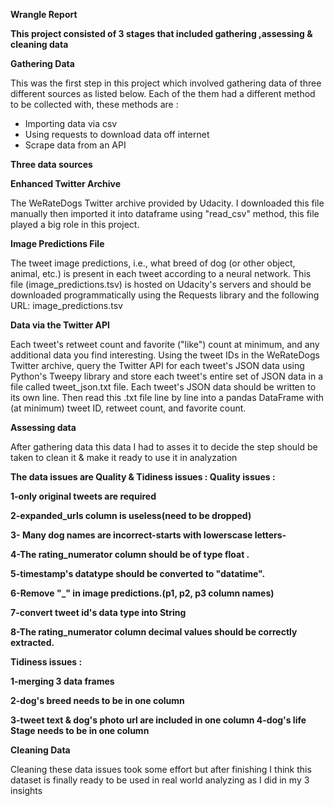 ﻿**Wrangle Report** 

**This project consisted of 3 stages that included gathering ,assessing & cleaning data** 

**Gathering Data** 

This was the first step in this project which involved gathering data of three different sources as listed below. Each of the them had a different method to be collected with, these methods are : 

- Importing data via csv
- Using requests to download data off internet
- Scrape data from an API

**Three data sources** 

**Enhanced Twitter Archive** 

The WeRateDogs Twitter archive provided by Udacity. I downloaded this file manually then imported it into dataframe using "read\_csv" method, this file played a big role in this project. 

**Image Predictions File** 

The tweet image predictions, i.e., what breed of dog (or other object, animal, etc.) is present in each tweet according to a neural network. This file (image\_predictions.tsv) is hosted on Udacity's servers and should be downloaded programmatically using the Requests library and the following URL: image\_predictions.tsv 

**Data via the Twitter API** 

Each tweet's retweet count and favorite ("like") count at minimum, and any additional data you find interesting. Using the tweet IDs in the WeRateDogs Twitter archive, query the Twitter API for each tweet's JSON data using Python's Tweepy library and store each tweet's entire set of JSON data in a file called tweet\_json.txt file. Each tweet's JSON data should be written to its own line. Then read this .txt file line by line into a pandas DataFrame with (at minimum) tweet ID, retweet count, and favorite count. 

**Assessing data** 

After gathering data this data I had to asses it to decide the step should be taken to clean it & make it ready to use it in analyzation 

**The data issues are Quality & Tidiness issues : Quality issues :** 

**1-only original tweets are required** 

**2-expanded\_urls column is useless(need to be dropped)** 

**3- Many dog names are incorrect-starts with lowerscase letters-** 

**4-The rating\_numerator column should be of type float .** 

**5-timestamp's datatype should be converted to "datatime".** 

**6-Remove "\_" in image predictions.(p1, p2, p3 column names)** 

**7-convert tweet id's data type into String** 

**8-The rating\_numerator column decimal values should be correctly extracted.** 

**Tidiness issues :** 

**1-merging 3 data frames** 

**2-dog's breed needs to be in one column** 

**3-tweet text & dog's photo url are included in one column 4-dog's life Stage needs to be in one column** 

**Cleaning Data** 

Cleaning these data issues took some effort but after finishing I think this dataset is finally ready to be used in real world analyzing as I did in my 3 insights 
